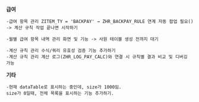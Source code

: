 **급여**

    -급여 항목 관리 ZITEM_TY = 'BACKPAY' → ZHR_BACKPAY_RULE 연계 자동 팝업 필요()
    -> 계산 규칙 작업 끝나면 시작하기

    -월별 급여 항목 내역 관리 화면 및 기능 -> 사원 테이블 생성 전까지 대기

    -계산 규칙 관리 수식/쿼리 유효성 검증 기능 추가하기
    -계산 규칙 관리 계산 로그(ZHR_LOG_PAY_CALC)와 연결 시 규칙별 결과 비교 및 디버깅 가능

**기타**

    -현재 dataTable로 표시하는 중인데, size가 1000임. 
    size가 0일때, 전체 목록을 표시하는 기능 추가하기.